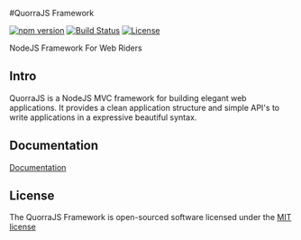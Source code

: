 #QuorraJS Framework

[![npm version](https://img.shields.io/npm/v/positron.svg)](https://www.npmjs.com/package/positron)
[![Build Status](https://travis-ci.org/quorrajs/Positron.svg?branch=master)](https://travis-ci.org/quorrajs/Positron)
[![License](https://img.shields.io/npm/l/positron.svg)](https://www.npmjs.com/package/positron)

NodeJS Framework For Web Riders

## Intro

QuorraJS is a NodeJS MVC framework for building elegant web applications. It provides a clean application structure
and simple API's to write applications in a expressive beautiful syntax.

## Documentation

[Documentation](https://quorrajs.org/docs/v1)

## License

The QuorraJS Framework is open-sourced software licensed under the [MIT license](http://opensource.org/licenses/MIT)